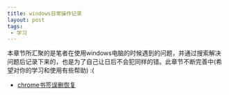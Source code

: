 ```yaml
---
title: windows日常操作记录
layout: post
tags:
 - 学习
---
```


本章节所汇聚的是笔者在使用windows电脑的时候遇到的问题，并通过搜索解决问题后记录下来的，也是为了自己让日后不会犯同样的错。此章节不断完善中(希望对你的学习和使用有些帮助) :(

- [chrome书签误删恢复](http://09a57d2a.wiz03.com/share/s/09FnQG0uDkMA2tyWxz1kLdUr3aBPES2aN4HA2MlDhS3Wv1-F)